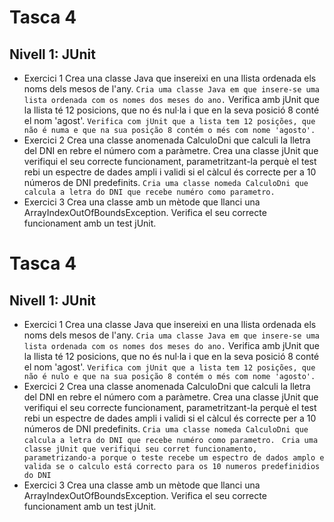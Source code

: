 # Tasca 4

## Nivell 1: JUnit

- Exercici 1
  Crea una classe Java que insereixi en una llista ordenada els noms dels mesos de l'any.
  `Cria uma classe Java em que insere-se uma lista ordenada com os nomes dos meses do ano.`
  Verifica amb jUnit que la llista té 12 posicions, que no és nul·la i que en la seva posició 8 conté el nom 'agost'.
  `Verifica com jUnit que a lista tem 12 posições, que não é numa e que na sua posição 8 contém o més com nome 'agosto'.`
- Exercici 2
  Crea una classe anomenada CalculoDni que calculi la lletra del DNI en rebre el número com a paràmetre.
  Crea una classe jUnit que verifiqui el seu correcte funcionament, parametritzant-la perquè el test rebi un espectre de dades ampli i validi si el càlcul és correcte per a 10 números de DNI predefinits.
  `Cria uma classe nomeda CalculoDni que calcula a letra do DNI que recebe numéro como parametro. `
- Exercici 3
  Crea una classe amb un mètode que llanci una ArrayIndexOutOfBoundsException.
  Verifica el seu correcte funcionament amb un test jUnit.
# Tasca 4

## Nivell 1: JUnit

- Exercici 1
  Crea una classe Java que insereixi en una llista ordenada els noms dels mesos de l'any.
  `Cria uma classe Java em que insere-se uma lista ordenada com os nomes dos meses do ano.`
  Verifica amb jUnit que la llista té 12 posicions, que no és nul·la i que en la seva posició 8 conté el nom 'agost'.
  `Verifica com jUnit que a lista tem 12 posições, que não é nulo e que na sua posição 8 contém o més com nome 'agosto'.`
- Exercici 2
  Crea una classe anomenada CalculoDni que calculi la lletra del DNI en rebre el número com a paràmetre.
  Crea una classe jUnit que verifiqui el seu correcte funcionament, parametritzant-la perquè el test rebi un espectre de dades ampli i validi si el càlcul és correcte per a 10 números de DNI predefinits.
  `Cria uma classe nomeda CalculoDni que calcula a letra do DNI que recebe numéro como parametro. `
  `Cria uma classe jUnit que verifiqui seu corret funcionamento, parametrizando-a porque o teste recebe um espectro de dados amplo e valida se o calculo está correcto para os 10 numeros predefinidios do DNI`
- Exercici 3
  Crea una classe amb un mètode que llanci una ArrayIndexOutOfBoundsException.
  Verifica el seu correcte funcionament amb un test jUnit.
